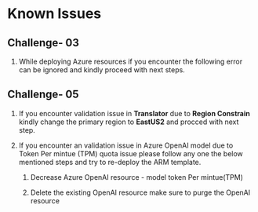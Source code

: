 # Known Issues

## Challenge- 03 

1. While deploying Azure resources if you encounter the following error can be ignored and kindly proceed with next steps.

## Challenge- 05

1. If you encounter validation issue in **Translator** due to **Region Constrain** kindly change the primary region to **EastUS2** and procced with next step.

1. If you encounter an validation issue in Azure OpenAI model due to Token Per mintue (TPM) quota issue please follow any one the below mentioned steps and try to re-deploy the ARM template.


    1.  Decrease Azure OpenAI resource - model token Per mintue(TPM)  
   
    2.  Delete the existing OpenAI resource make sure to purge the OpenAI resource  
